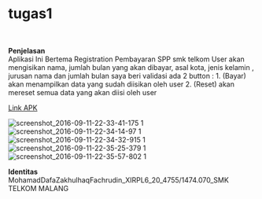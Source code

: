 # tugas1
<br />

**Penjelasan**
<br />
Aplikasi Ini Bertema Registration Pembayaran SPP smk telkom
User akan mengisikan nama, jumlah bulan yang akan dibayar, asal kota, jenis kelamin , jurusan
nama dan jumlah bulan saya beri validasi
ada 2 button : 
    1. (Bayar) akan menampilkan data yang sudah diisikan oleh user
    2. (Reset) akan mereset semua data yang akan diisi oleh user
    

[Link APK](https://drive.google.com/file/d/0B0ks9RtVQyzPU3BjRG5tNS1yb2s/view)
<br />    
    
![screenshot_2016-09-11-22-33-41-175 1](https://cloud.githubusercontent.com/assets/22130797/18418520/5e9d757a-7872-11e6-9a64-936cededbfb2.png)
![screenshot_2016-09-11-22-34-14-97 1](https://cloud.githubusercontent.com/assets/22130797/18418521/64e52630-7872-11e6-9dd9-9bda69521444.png)
![screenshot_2016-09-11-22-34-32-915 1](https://cloud.githubusercontent.com/assets/22130797/18418523/6c5ff944-7872-11e6-95e4-22e5c9c8f66a.png)
![screenshot_2016-09-11-22-35-25-379 1](https://cloud.githubusercontent.com/assets/22130797/18418527/73599b10-7872-11e6-837e-bbd850fb9fbd.png)
![screenshot_2016-09-11-22-35-57-802 1](https://cloud.githubusercontent.com/assets/22130797/18418529/77c35902-7872-11e6-851e-65a1bb0206bf.png)

**Identitas**<br />
MohamadDafaZakhulhaqFachrudin_XIRPL6_20_4755/1474.070_SMK TELKOM MALANG

